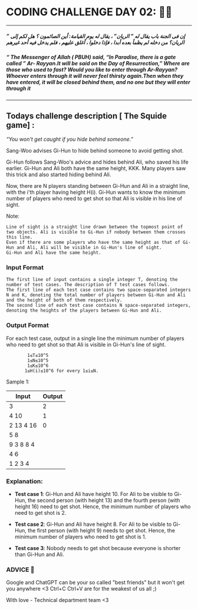 # CODING CHALLENGE DAY 02: 🌙✨
-------------------
 ##### ” إن فى الجنة باب يقال له ” الريان” ، يقال له يوم القيامة: أين الصائمون ؟ هل لكم إلى الريان؟ من دخله لم يظمأ بعده أبدا ، فإذا دخلوا ، أغلق عليهم ، فلم يدخل فيه أحد غيرهم
 ##### “   The Messenger of Allah ( PBUH) said, “In Paradise, there is a gate called ” Ar- Rayyan.It will be said on the Day of Resurrection,” Where are those who used to fast? Would you like to enter through Ar-Rayyan? Whoever enters through it will never feel thirsty again.Then when they have entered, it will be closed behind them, and no one but they will enter through it
---------------------
## 
## Todays challenge description [ The Squide game] :

*“You won’t get caught if you hide behind someone.”*

Sang-Woo advises Gi-Hun to hide behind someone to avoid getting shot.

Gi-Hun follows Sang-Woo's advice and hides behind Ali, who saved his life earlier. Gi-Hun and Ali both have the same height, KKK. Many players saw this trick and also started hiding behind Ali.

Now, there are N players standing between Gi-Hun and Ali in a straight line, with the i'th player having height H(i)​. Gi-Hun wants to know the minimum number of players who need to get shot so that Ali is visible in his line of sight.

Note:

    Line of sight is a straight line drawn between the topmost point of two objects. Ali is visible to Gi-Hun if nobody between them crosses this line.
    Even if there are some players who have the same height as that of Gi-Hun and Ali, Ali will be visible in Gi-Hun's line of sight.
    Gi-Hun and Ali have the same height.

### Input Format

    
    The first line of input contains a single integer T, denoting the number of test cases. The description of T test cases follows.
    The first line of each test case contains two space-separated integers N and K, denoting the total number of players between Gi-Hun and Ali and the height of both of them respectively.
    The second line of each test case contains N space-separated integers, denoting the heights of the players between Gi-Hun and Ali.


### Output Format

For each test case, output in a single line the minimum number of players who need to get shot so that Ali is visible in Gi-Hun's line of sight.

            1≤T≤10^5
            1≤N≤10^5
            1≤K≤10^6
           1≤H(i)​≤10^6 for every 1≤i≤N.
           

Sample 1:

| Input | Output |
| ------------- | ------------- |
| 3 |2|
|4 10|1|
|2 13 4 16|0|
|5 8| |
|9 3 8 8 4 | |
|4 6 | |
|1 2 3 4 | |

### Explanation:

 - **Test case 1**: Gi-Hun and Ali have height 10. For Ali to be visible to Gi-Hun, the second person (with height 13) and the fourth person (with height 16) need to get shot. Hence, the minimum number of players who need to get shot is 2.

 - **Test case 2**: Gi-Hun and Ali have height 8. For Ali to be visible to Gi-Hun, the first person (with height 9) needs to get shot. Hence, the minimum number of players who need to get shot is 1.

 - **Test case 3**: Nobody needs to get shot because everyone is shorter than Gi-Hun and Ali.


### ADVICE 💖

Google and ChatGPT can be your so called "best friends" but it won't get you anywhere <3 Ctrl+C Ctrl+V are for the weakest of us all ;)

With love - Technical department team <3


